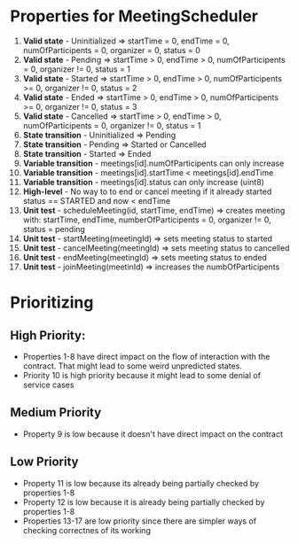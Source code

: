 # Properties for MeetingScheduler

1. **Valid state** - Uninitialized => startTime = 0, endTime = 0, numOfParticipents = 0, organizer = 0, status = 0
2. **Valid state** - Pending => startTime > 0, endTime > 0, numOfParticipents = 0, organizer != 0, status = 1
3. **Valid state** - Started => startTime > 0, endTime > 0, numOfParticipents >= 0, organizer != 0, status = 2
4. **Valid state** - Ended => startTime > 0, endTime > 0, numOfParticipents >= 0, organizer != 0, status = 3
5. **Valid state** - Cancelled => startTime > 0, endTime > 0, numOfParticipents = 0, organizer != 0, status = 1
6. **State transition** - Uninitialized => Pending
7. **State transition** - Pending => Started or Cancelled
8. **State transition** - Started => Ended	
9. **Variable transition** - meetings[id].numOfParticipents can only increase
10. **Variable transition** - meetings[id].startTime < meetings[id].endTime
11. **Variable transition** - meetings[id].status can only increase (uint8)
12. **High-level** - No way to to end or cancel meeting if it already started status == STARTED and now < endTime 
13. **Unit test** - scheduleMeeting(id, startTime, endTime) => creates meeting with: startTime, endTime, numberOfParticipents = 0, organizer != 0, status = pending	
14. **Unit test** - startMeeting(meetingId) => sets meeting status to started
15. **Unit test** - cancelMeeting(meetingId) => sets meeting status to cancelled
16. **Unit test** - endMeeting(meetingId) => sets meeting status to ended
17. **Unit test** - joinMeeting(meetinId) => increases the numbOfParticipents

# Prioritizing
## High Priority:
* Properties 1-8 have direct impact on the flow of interaction with the contract. That might lead to some weird unpredicted states. 
* Priority 10 is high priority because it might lead to some denial of service cases


## Medium Priority
* Property 9 is low because it doesn't have direct impact on the contract

## Low Priority
* Property 11 is low because its already being partially checked by properties 1-8
* Property 12 is low because it is already being partially checked by properties 1-8
* Properties 13-17 are low priority since there are simpler ways of checking correctnes of its working

